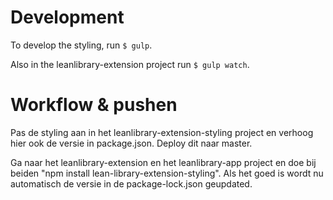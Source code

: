 # Development
To develop the styling, run `$ gulp`.

Also in the leanlibrary-extension project run `$ gulp watch`. 

# Workflow & pushen
Pas de styling aan in het leanlibrary-extension-styling project en verhoog hier ook de versie in package.json. Deploy dit naar master.

Ga naar het leanlibrary-extension en het leanlibrary-app project en doe bij beiden "npm install lean-library-extension-styling". Als het goed is wordt nu automatisch de versie in de package-lock.json geupdated.
